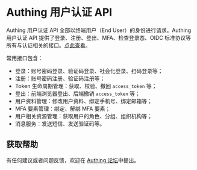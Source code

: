 # Authing 用户认证 API

Authing 用户认证 API 全部以终端用户（End User）的身份进行请求。Authing 用户认证 API 提供了登录、注册、登出、MFA、检查登录态、OIDC 标准协议等所有与认证相关的接口。[点此查看](https://api.authing.cn/openapi/v3/authentication/)。

常用接口包含：

- 登录：账号密码登录、验证码登录、社会化登录、扫码登录等；
- 注册：账号密码注册、验证码注册等；
- Token 生命周期管理：获取、校验、撤回 `access_token` 等；
- 登出：前端浏览器登出、后端撤销 `access_token` 等；
- 用户资料管理：修改用户资料、绑定手机号、绑定邮箱等；
- MFA 要素管理：绑定、解绑 MFA 要素；
- 用户相关资源管理：获取用户的角色、分组、组织机构等；
- 消息服务：发送短信、发送验证码等。

## 获取帮助

有任何建议或者问题反馈，欢迎在 [Authing 论坛](https://forum.authing.cn/)中提出。
